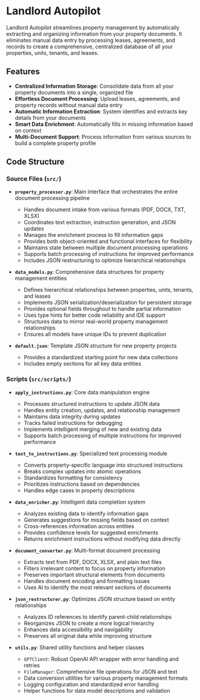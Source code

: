 # Landlord Autopilot

Landlord Autopilot streamlines property management by automatically extracting and organizing information from your property documents. It eliminates manual data entry by processing leases, agreements, and records to create a comprehensive, centralized database of all your properties, units, tenants, and leases.

## Features

- **Centralized Information Storage**: Consolidate data from all your property documents into a single, organized file
- **Effortless Document Processing**: Upload leases, agreements, and property records without manual data entry
- **Automatic Information Extraction**: System identifies and extracts key details from your documents
- **Smart Data Enrichment**: Automatically fills in missing information based on context
- **Multi-Document Support**: Process information from various sources to build a complete property profile

## Code Structure

### Source Files (`src/`)

- **`property_processor.py`**: Main interface that orchestrates the entire document processing pipeline
  - Handles document intake from various formats (PDF, DOCX, TXT, XLSX)
  - Coordinates text extraction, instruction generation, and JSON updates
  - Manages the enrichment process to fill information gaps
  - Provides both object-oriented and functional interfaces for flexibility
  - Maintains state between multiple document processing operations
  - Supports batch processing of instructions for improved performance
  - Includes JSON restructuring to optimize hierarchical relationships

- **`data_models.py`**: Comprehensive data structures for property management entities
  - Defines hierarchical relationships between properties, units, tenants, and leases
  - Implements JSON serialization/deserialization for persistent storage
  - Provides optional fields throughout to handle partial information
  - Uses type hints for better code reliability and IDE support
  - Structures data to mirror real-world property management relationships
  - Ensures all models have unique IDs to prevent duplication

- **`default.json`**: Template JSON structure for new property projects
  - Provides a standardized starting point for new data collections
  - Includes empty sections for all key data entities

### Scripts (`src/scripts/`)

- **`apply_instructions.py`**: Core data manipulation engine
  - Processes structured instructions to update JSON data
  - Handles entity creation, updates, and relationship management
  - Maintains data integrity during updates
  - Tracks failed instructions for debugging
  - Implements intelligent merging of new and existing data
  - Supports batch processing of multiple instructions for improved performance

- **`text_to_instructions.py`**: Specialized text processing module
  - Converts property-specific language into structured instructions
  - Breaks complex updates into atomic operations
  - Standardizes formatting for consistency
  - Prioritizes instructions based on dependencies
  - Handles edge cases in property descriptions

- **`data_enricher.py`**: Intelligent data completion system
  - Analyzes existing data to identify information gaps
  - Generates suggestions for missing fields based on context
  - Cross-references information across entities
  - Provides confidence levels for suggested enrichments
  - Returns enrichment instructions without modifying data directly

- **`document_converter.py`**: Multi-format document processing
  - Extracts text from PDF, DOCX, XLSX, and plain text files
  - Filters irrelevant content to focus on property information
  - Preserves important structural elements from documents
  - Handles document encoding and formatting issues
  - Uses AI to identify the most relevant sections of documents

- **`json_restructurer.py`**: Optimizes JSON structure based on entity relationships
  - Analyzes ID references to identify parent-child relationships
  - Reorganizes JSON to create a more logical hierarchy
  - Enhances data accessibility and navigability
  - Preserves all original data while improving structure

- **`utils.py`**: Shared utility functions and helper classes
  - `GPTClient`: Robust OpenAI API wrapper with error handling and retries
  - `FileManager`: Comprehensive file operations for JSON and text
  - Data conversion utilities for various property management formats
  - Logging configuration and standardized error handling
  - Helper functions for data model descriptions and validation